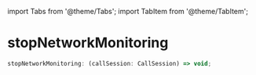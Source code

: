 import Tabs from '@theme/Tabs';
import TabItem from '@theme/TabItem';

# stopNetworkMonitoring

```js
stopNetworkMonitoring: (callSession: CallSession) => void;
```